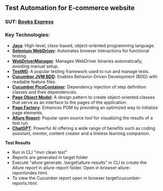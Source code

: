 ## Test Automation for E-commerce website

### SUT: [Books Express](https://www.books-express.ro/)

### Key Technologies:
- **[Java](https://docs.oracle.com/en/java/index.html)**: High-level, class-based, object-oriented programming language.
- **[Selenium WebDriver](https://www.selenium.dev/documentation/en/webdriver/)**: Automates browser interactions for functional testing.
- **[WebDriverManager](https://github.com/bonigarcia/webdrivermanager)**: Manages WebDriver binaries automatically, avoiding manual setup.
- **[TestNG](https://testng.org/doc/)**: A popular testing framework used to run and manage tests.
- **[Cucumber JVM BDD](https://cucumber.io/)**: Enables Behavior-Driven Development (BDD) with readable feature files.
- **[Cucumber PicoContainer](https://github.com/cucumber/cucumber-jvm/tree/main/cucumber-picocontainer)**: Dependency injection of step definition classes and their dependencies.
- **[Page Object Model](https://www.guru99.com/page-object-model-pom-page-factory-in-selenium.html)**: A design pattern to create object-oriented classes that serve as an interface to the pages of the application.
- **[Page Factory](https://www.selenium.dev/documentation/en/webdriver/page_objects/)**: Enhances POM by providing an optimized way to initialize page elements.
- **[Allure Report](https://allurereport.org/docs/cucumberjvm/)**: Popular open source tool for visualizing the results of a test run.
- **[ChatGPT](https://chatgpt.com/)**: Powerful AI offering a wide range of benefits such as coding assistant, mentor, content creator and a tireless learning companion.
  
**Test Results**

- Run in CLI "mvn clean test"
- Reports are generated in target folder
- Execute "allure generate .\target\allure-results\" in CLI to create the Allure report in allure-report folder. Open in browser allure-report\index.html.
- To view the Cucumber report open in browser target\cucumber-reports.html.
